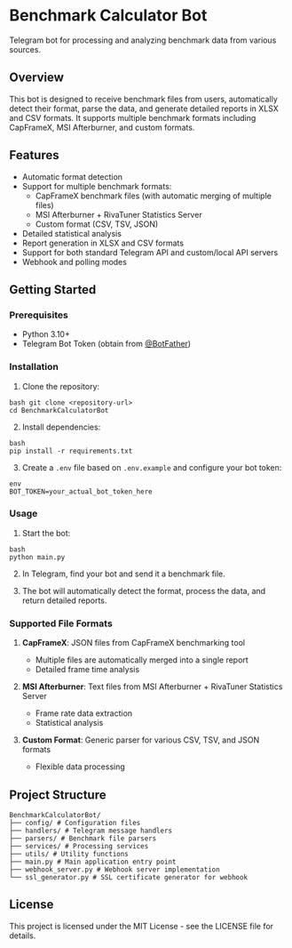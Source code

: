# Benchmark Calculator Bot

Telegram bot for processing and analyzing benchmark data from various sources.

## Overview

This bot is designed to receive benchmark files from users, automatically detect their format, parse the data, and generate detailed reports in XLSX and CSV formats. It supports multiple benchmark formats including CapFrameX, MSI Afterburner, and custom formats.

## Features

- Automatic format detection
- Support for multiple benchmark formats:
  - CapFrameX benchmark files (with automatic merging of multiple files)
  - MSI Afterburner + RivaTuner Statistics Server
  - Custom format (CSV, TSV, JSON)
- Detailed statistical analysis
- Report generation in XLSX and CSV formats
- Support for both standard Telegram API and custom/local API servers
- Webhook and polling modes

## Getting Started

### Prerequisites

- Python 3.10+
- Telegram Bot Token (obtain from [@BotFather](https://t.me/BotFather))

### Installation

1. Clone the repository:
```
bash git clone <repository-url>   
cd BenchmarkCalculatorBot
```
2. Install dependencies:
```
bash   
pip install -r requirements.txt
```
3. Create a `.env` file based on `.env.example` and configure your bot token:
```
env   
BOT_TOKEN=your_actual_bot_token_here
```
### Usage

1. Start the bot:
```
bash   
python main.py   
```
2. In Telegram, find your bot and send it a benchmark file.

3. The bot will automatically detect the format, process the data, and return detailed reports.

### Supported File Formats

1. **CapFrameX**: JSON files from CapFrameX benchmarking tool
   - Multiple files are automatically merged into a single report
   - Detailed frame time analysis

2. **MSI Afterburner**: Text files from MSI Afterburner + RivaTuner Statistics Server
   - Frame rate data extraction
   - Statistical analysis

3. **Custom Format**: Generic parser for various CSV, TSV, and JSON formats
   - Flexible data processing

## Project Structure
```
BenchmarkCalculatorBot/   
├── config/ # Configuration files   
├── handlers/ # Telegram message handlers   
├── parsers/ # Benchmark file parsers   
├── services/ # Processing services   
├── utils/ # Utility functions   
├── main.py # Main application entry point   
├── webhook_server.py # Webhook server implementation   
└── ssl_generator.py # SSL certificate generator for webhook   
```
## License

This project is licensed under the MIT License - see the LICENSE file for details.
